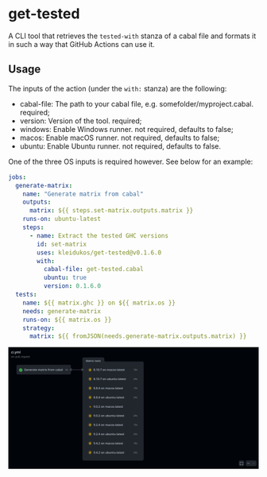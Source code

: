 # get-tested

A CLI tool that retrieves the `tested-with` stanza of a cabal file and formats it in such a way that GitHub Actions can use it.

## Usage

The inputs of the action (under the `with:` stanza) are the following:

*  cabal-file:
    The path to your cabal file, e.g. somefolder/myproject.cabal. required;
*  version: Version of the tool. required;
*  windows: Enable Windows runner. not required, defaults to false;
*  macos: Enable macOS runner. not required, defaults to false;
*  ubuntu: Enable Ubuntu runner. not required, defaults to false.

One of the three OS inputs is required however. See below for an example:

```yaml
jobs:
  generate-matrix:
    name: "Generate matrix from cabal"
    outputs: 
      matrix: ${{ steps.set-matrix.outputs.matrix }}
    runs-on: ubuntu-latest
    steps:
      - name: Extract the tested GHC versions
        id: set-matrix
        uses: kleidukos/get-tested@v0.1.6.0
        with:
          cabal-file: get-tested.cabal
          ubuntu: true
          version: 0.1.6.0
  tests:
    name: ${{ matrix.ghc }} on ${{ matrix.os }}
    needs: generate-matrix
    runs-on: ${{ matrix.os }}
    strategy:
      matrix: ${{ fromJSON(needs.generate-matrix.outputs.matrix) }}
```

![](./showcase.png)
